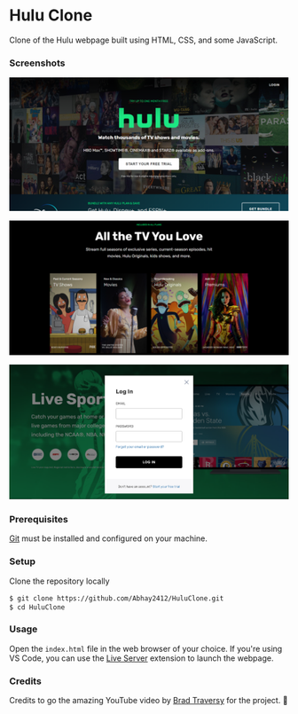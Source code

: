 # Hulu Clone

Clone of the Hulu webpage built using HTML, CSS, and some JavaScript.

### Screenshots

![](./screenshots/landing.PNG)

![](./screenshots/live-section.PNG)

![](./screenshots/modal.PNG)

### Prerequisites

[Git](https://git-scm.com/downloads) must be installed and configured on your machine.

### Setup

Clone the repository locally

```
$ git clone https://github.com/Abhay2412/HuluClone.git
$ cd HuluClone
```

### Usage

Open the `index.html` file in the web browser of your choice. If you're using VS Code, you can use the [Live Server](https://marketplace.visualstudio.com/items?itemName=ritwickdey.LiveServer) extension to launch the webpage.

### Credits

Credits to go the amazing YouTube video by [Brad Traversy](https://www.youtube.com/watch?v=9OVLaEjY-Rc) for the project. 🙌